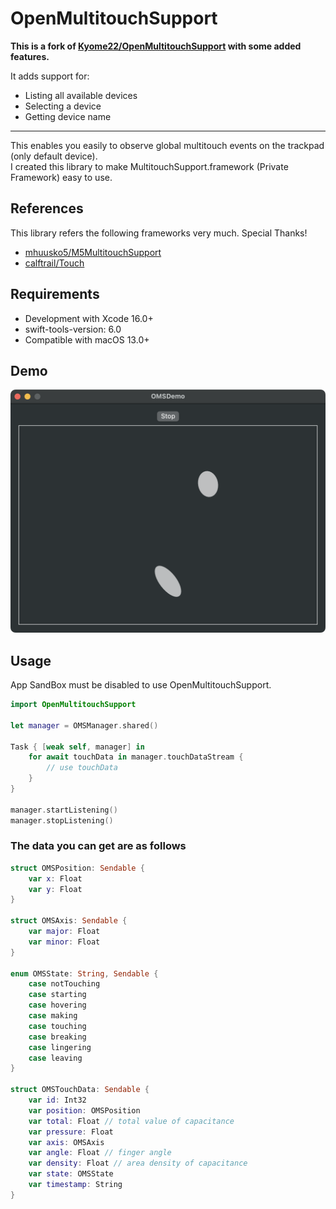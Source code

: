 # OpenMultitouchSupport

**This is a fork of [Kyome22/OpenMultitouchSupport](https://github.com/Kyome22/OpenMultitouchSupport) with some added features.**

It adds support for:
- Listing all available devices
- Selecting a device
- Getting device name

---

This enables you easily to observe global multitouch events on the trackpad (only default device).  
I created this library to make MultitouchSupport.framework (Private Framework) easy to use.

## References

This library refers the following frameworks very much. Special Thanks!

- [mhuusko5/M5MultitouchSupport](https://github.com/mhuusko5/M5MultitouchSupport)
- [calftrail/Touch](https://github.com/calftrail/Touch/blob/master/TouchSynthesis/MultitouchSupport.h)

## Requirements

- Development with Xcode 16.0+
- swift-tools-version: 6.0
- Compatible with macOS 13.0+

## Demo

<img src="Screenshots/demo.png" alt="demo" width="632px" />

## Usage

App SandBox must be disabled to use OpenMultitouchSupport.

```swift
import OpenMultitouchSupport

let manager = OMSManager.shared()

Task { [weak self, manager] in
    for await touchData in manager.touchDataStream {
        // use touchData
    }
}

manager.startListening()
manager.stopListening()
```

### The data you can get are as follows

```swift
struct OMSPosition: Sendable {
    var x: Float
    var y: Float
}

struct OMSAxis: Sendable {
    var major: Float
    var minor: Float
}

enum OMSState: String, Sendable {
    case notTouching
    case starting
    case hovering
    case making
    case touching
    case breaking
    case lingering
    case leaving
}

struct OMSTouchData: Sendable {
    var id: Int32
    var position: OMSPosition
    var total: Float // total value of capacitance
    var pressure: Float
    var axis: OMSAxis
    var angle: Float // finger angle
    var density: Float // area density of capacitance
    var state: OMSState
    var timestamp: String
}
```
